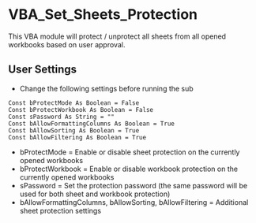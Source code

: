 # VBA_Set_Sheets_Protection
This VBA module will protect / unprotect all sheets from all opened workbooks based on user approval.

## User Settings
* Change the following settings before running the sub
```vba
Const bProtectMode As Boolean = False
Const bProtectWorkbook As Boolean = False
Const sPassword As String = ""
Const bAllowFormattingColumns As Boolean = True
Const bAllowSorting As Boolean = True
Const bAllowFiltering As Boolean = True
```

* bProtectMode = Enable or disable sheet protection on the currently opened workbooks
* bProtectWorkbook = Enable or disable workbook protection on the currently opened workbooks
* sPassword = Set the protection password (the same password will be used for both sheet and workbook protection)
* bAllowFormattingColumns, bAllowSorting, bAllowFiltering = Additional sheet protection settings
